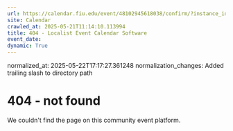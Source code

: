 ```yaml
---
url: https://calendar.fiu.edu/event/48102945618038/confirm/?instance_id=48102945649803&return=https%3A%2F%2Fcalendar.fiu.edu%2Fcalendar%3Fevent_types%255B%255D%3D127584
site: Calendar
crawled_at: 2025-05-21T11:14:10.113994
title: 404 - Localist Event Calendar Software
event_date: 
dynamic: True
---
```

normalized_at: 2025-05-22T17:17:27.361248
normalization_changes: Added trailing slash to directory path

# 404 - not found
We couldn't find the page on this community event platform.
